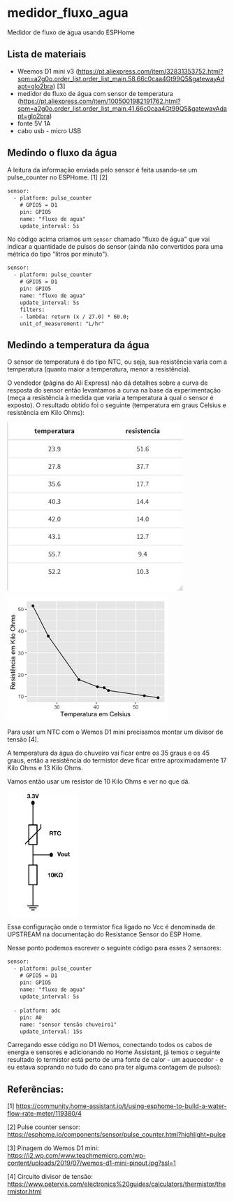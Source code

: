 # medidor_fluxo_agua
Medidor de fluxo de água usando ESPHome

## Lista de materiais

- Weemos D1 mini v3 (https://pt.aliexpress.com/item/32831353752.html?spm=a2g0o.order_list.order_list_main.58.66c0caa4Gt99Q5&gatewayAdapt=glo2bra) [3]
- medidor de fluxo de água com sensor de temperatura (https://pt.aliexpress.com/item/1005001982191762.html?spm=a2g0o.order_list.order_list_main.41.66c0caa4Gt99Q5&gatewayAdapt=glo2bra)
- fonte 5V 1A
- cabo usb - micro USB

## Medindo o fluxo da água

A leitura da informação enviada pelo sensor é feita usando-se um pulse_counter no ESPHome. [1] [2]
  
    sensor:
      - platform: pulse_counter
        # GPIO5 = D1
        pin: GPIO5
        name: "fluxo de agua"
        update_interval: 5s

No código acima criamos um `sensor` chamado "fluxo de água" que vai indicar
a quantidade de pulsos do sensor (ainda não convertidos para uma métrica
do tipo "litros por minuto").


    sensor:
      - platform: pulse_counter
        # GPIO5 = D1
        pin: GPIO5
        name: "fluxo de agua"
        update_interval: 5s
        filters:
        - lambda: return (x / 27.0) * 60.0;
        unit_of_measurement: "L/hr"


## Medindo a temperatura da água

O sensor de temperatura é do tipo NTC, ou seja, sua resistência varia com a temperatura (quanto maior a temperatura, menor a resistência).

O vendedor (página do Ali Express) não dá detalhes sobre a curva de resposta do sensor então levantamos a curva na base da experimentação (meça a resistência à medida que varia a temperatura à qual o sensor é exposto). O resultado obtido foi o seguinte (temperatura em graus Celsius e resistência em Kilo Ohms):

![Tabela com dados da curva do termistor](tabela_curva_termistor.png)

![Gráfico com os dados](curva_termistor.png)

Para usar um NTC com o Wemos D1 mini precisamos montar um divisor de tensão [4].

A temperatura da água do chuveiro vai ficar entre os 35 graus e os 45 graus, então
a resistência do termistor deve ficar entre aproximadamente 17 Kilo Ohms e 13 Kilo Ohms.

Vamos então usar um resistor de 10 Kilo Ohms e ver no que dá.

![Divisor de tensão](divisor_de_tensao2.png)

Essa configuração onde o termistor fica ligado no Vcc é denominada de UPSTREAM na documentação do 
Resistance Sensor do ESP Home.

Nesse ponto podemos escrever o seguinte código para esses 2 sensores:

    sensor:
      - platform: pulse_counter
        # GPIO5 = D1
        pin: GPIO5
        name: "fluxo de agua"
        update_interval: 5s
    
      - platform: adc
        pin: A0
        name: "sensor tensão chuveiro1"
        update_interval: 15s

Carregando esse código no D1 Wemos, conectando todos os cabos de energia e sensores
e adicionando no Home Assistant, já temos o seguinte resultado (o termistor está perto de uma
fonte de calor - um aquecedor - e eu estava soprando no tudo do cano pra ter alguma contagem de pulsos):


## Referências:

[1] https://community.home-assistant.io/t/using-esphome-to-build-a-water-flow-rate-meter/119380/4

[2] Pulse counter sensor: https://esphome.io/components/sensor/pulse_counter.html?highlight=pulse

[3] Pinagem do Wemos D1 mini: https://i2.wp.com/www.teachmemicro.com/wp-content/uploads/2019/07/wemos-d1-mini-pinout.jpg?ssl=1

[4] Circuito divisor de tensão: https://www.petervis.com/electronics%20guides/calculators/thermistor/thermistor.html



